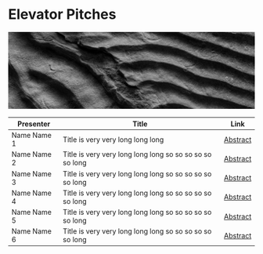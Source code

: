 # Elevator Pitches

![welcome_img3](../../img/geo_img3.jpg)


| Presenter   | Title       | Link |
| ----------- | ----------- |------|
| Name Name 1     | Title is very very long long long |  [Abstract](https://wisc-geo-symposium21.github.io/pages/elevator_pitch/name1)|
| Name Name 2  | Title is very very long long long so so so so so so long |  [Abstract](https://wisc-geo-symposium21.github.io/pages/elevator_pitch/name2)|
| Name Name 3  | Title is very very long long long so so so so so so long |  [Abstract](https://wisc-geo-symposium21.github.io/pages/elevator_pitch/name3)|
| Name Name 4  | Title is very very long long long so so so so so so long |  [Abstract](https://wisc-geo-symposium21.github.io/pages/elevator_pitch/name4)|
| Name Name 5  | Title is very very long long long so so so so so so long |  [Abstract](https://wisc-geo-symposium21.github.io/pages/elevator_pitch/name5)|
| Name Name 6  | Title is very very long long long so so so so so so long |  [Abstract](https://wisc-geo-symposium21.github.io/pages/elevator_pitch/name6)|
